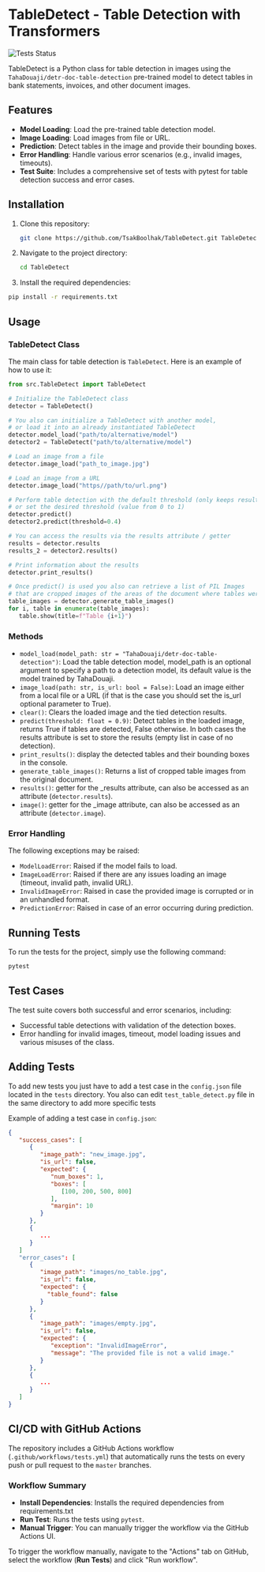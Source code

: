 # TableDetect - Table Detection with Transformers

![Tests Status](https://github.com/TsakBoolhak/TableDetect/actions/workflows/tests.yml/badge.svg)

TableDetect is a Python class for table detection in images using the `TahaDouaji/detr-doc-table-detection` pre-trained model to detect tables in bank statements, invoices, and other document images.

## Features

- **Model Loading**: Load the pre-trained table detection model.
- **Image Loading**: Load images from file or URL.
- **Prediction**: Detect tables in the image and provide their bounding boxes.
- **Error Handling**: Handle various error scenarios (e.g., invalid images, timeouts).
- **Test Suite**: Includes a comprehensive set of tests with pytest for table detection success and error cases.

## Installation

1. Clone this repository:
   ```bash
   git clone https://github.com/TsakBoolhak/TableDetect.git TableDetect
   ```
2. Navigate to the project directory:
    ```bash
   cd TableDetect
    ```
3. Install the required dependencies: 
```bash
pip install -r requirements.txt
```

## Usage

### TableDetect Class
The main class for table detection is `TableDetect`. Here is an example of how to use it:

```python
from src.TableDetect import TableDetect

# Initialize the TableDetect class
detector = TableDetect()

# You also can initialize a TableDetect with another model,
# or load it into an already instantiated TableDetect
detector.model_load("path/to/alternative/model")
detector2 = TableDetect("path/to/alternative/model")

# Load an image from a file
detector.image_load("path_to_image.jpg")

# Load an image from a URL
detector.image_load("https//path/to/url.png")

# Perform table detection with the default threshold (only keeps results equal or above 90% confidence)
# or set the desired threshold (value from 0 to 1)
detector.predict()
detector2.predict(threshold=0.4)

# You can access the results via the results attribute / getter
results = detector.results
results_2 = detector2.results()

# Print information about the results
detector.print_results()

# Once predict() is used you also can retrieve a list of PIL Images
# that are cropped images of the areas of the document where tables were found
table_images = detector.generate_table_images()
for i, table in enumerate(table_images):
   table.show(title=f"Table {i+1}")
```

### Methods

- `model_load(model_path: str = "TahaDouaji/detr-doc-table-detection")`: Load the table detection model, model_path is an optional argument to specify a path to a detection model, its default value is the model trained by TahaDouaji.
- `image_load(path: str, is_url: bool = False)`: Load an image either from a local file or a URL (if that is the case you should set the is_url optional parameter to True).
- `clear()`: Clears the loaded image and the tied detection results.
- `predict(threshold: float = 0.9)`: Detect tables in the loaded image, returns True if tables are detected, False otherwise. In both cases the results attribute is set to store the results (empty list in case of no detection).
- `print_results()`: display the detected tables and their bounding boxes in the console.
- `generate_table_images()`: Returns a list of cropped table images from the original document.
- `results()`: getter for the _results attribute, can also be accessed as an attribute (`detector.results`).
- `image()`: getter for the _image attribute, can also be accessed as an attribute (`detector.image`).

### Error Handling

The following exceptions may be raised:
- `ModelLoadError`: Raised if the model fails to load.
- `ImageLoadError`: Raised if there are any issues loading an image (timeout, invalid path, invalid URL).
- `InvalidImageError`: Raised in case the provided image is corrupted or in an unhandled format.
- `PredictionError`: Raised in case of an error occurring during prediction.

## Running Tests
To run the tests for the project, simply use the following command:
```bash
pytest
```

## Test Cases
The test suite covers both successful and error scenarios, including:
- Successful table detections with validation of the detection boxes.
- Error handling for invalid images, timeout, model loading issues and various misuses of the class.

## Adding Tests

To add new tests you just have to add a test case in the `config.json` file located in the `tests` directory.
You also can edit `test_table_detect.py` file in the same directory to add more specific tests

Example of adding a test case in `config.json`:
```json
{
   "success_cases": [
      {
         "image_path": "new_image.jpg",
         "is_url": false,
         "expected": {
            "num_boxes": 1,
            "boxes": [
               [100, 200, 500, 800]
            ],
            "margin": 10
         }
      },
      {
         ...
      }
   ]
   "error_cases": [
      {
         "image_path": "images/no_table.jpg", 
         "is_url": false, 
         "expected": {
           "table_found": false
         }
      },
      {
         "image_path": "images/empty.jpg", 
         "is_url": false, 
         "expected": {
            "exception": "InvalidImageError", 
            "message": "The provided file is not a valid image."
         }
      },
      {
         ...
      }
   ]
}
```
## CI/CD with GitHub Actions
The repository includes a GitHub Actions workflow (`.github/workflows/tests.yml`) that automatically runs the tests on every push or pull request to the `master` branches.
### Workflow Summary
- **Install Dependencies**: Installs the required dependencies from requirements.txt
- **Run Test**: Runs the tests using `pytest`.
- **Manual Trigger**: You can manually trigger the workflow via the GitHub Actions UI.

To trigger the workflow manually, navigate to the "Actions" tab on GitHub, select the workflow (**Run Tests**) and click "Run workflow".
